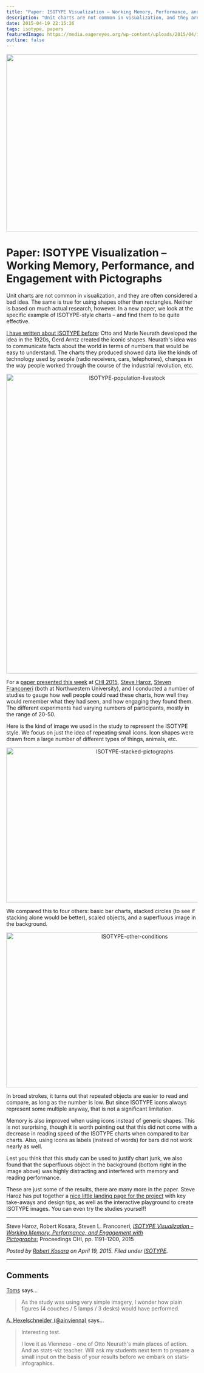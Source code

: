 ```yaml
---
title: "Paper: ISOTYPE Visualization – Working Memory, Performance, and Engagement with Pictographs"
description: "Unit charts are not common in visualization, and they are often considered a bad idea. The same is true for using shapes other than rectangles. Neither is based on much actual research, however. In a new paper, we look at the specific example of ISOTYPE-style charts – and find them to be quite effective."
date: 2015-04-19 22:15:26
tags: isotype, papers
featuredImage: https://media.eagereyes.org/wp-content/uploads/2015/04/isotype-teaser.jpg
outline: false
---
```


<p align="center"><img src="https://media.eagereyes.org/wp-content/uploads/2015/04/isotype-teaser.jpg" alt="" width="825" height="467" /></p>

# Paper: ISOTYPE Visualization – Working Memory, Performance, and Engagement with Pictographs

Unit charts are not common in visualization, and they are often considered a bad idea. The same is true for using shapes other than rectangles. Neither is based on much actual research, however. In a new paper, we look at the specific example of ISOTYPE-style charts – and find them to be quite effective.

<a title="The ISOTYPE" href="/techniques/isotype">I have written about ISOTYPE before</a>: Otto and Marie Neurath developed the idea in the 1920s, Gerd Arntz created the iconic shapes. Neurath's idea was to communicate facts about the world in terms of numbers that would be easy to understand. The charts they produced showed data like the kinds of technology used by people (radio receivers, cars, telephones), changes in the way people worked through the course of the industrial revolution, etc.

<p align="center"><img class="aligncenter size-full wp-image-8771" src="https://media.eagereyes.org/wp-content/uploads/2015/04/ISOTYPE-population-livestock.jpg" alt="ISOTYPE-population-livestock" width="620" height="789" /></p>

For a <a href="/publications/Haroz_CHI_2015.html">paper presented this week</a> at <a href="http://chi2015.acm.org">CHI 2015</a>, <a href="http://steveharoz.com/">Steve Haroz</a>, <a href="http://www.psychology.northwestern.edu/people/faculty/core/profiles/steven-franconeri.html">Steven Franconeri</a> (both at Northwestern University), and I conducted a number of studies to gauge how well people could read these charts, how well they would remember what they had seen, and how engaging they found them. The different experiments had varying numbers of participants, mostly in the range of 20-50.

Here is the kind of image we used in the study to represent the ISOTYPE style. We focus on just the idea of repeating small icons. Icon shapes were drawn from a large number of different types of things, animals, etc.

<p align="center"><img class="aligncenter size-medium wp-image-8766" src="https://media.eagereyes.org/wp-content/uploads/2015/04/ISOTYPE-stacked-pictographs.png" alt="ISOTYPE-stacked-pictographs" width="660" height="408" /></p>

We compared this to four others: basic bar charts, stacked circles (to see if stacking alone would be better), scaled objects, and a superfluous image in the background.

<p align="center"><img class="aligncenter size-medium wp-image-8772" src="https://media.eagereyes.org/wp-content/uploads/2015/04/ISOTYPE-other-conditions.png" alt="ISOTYPE-other-conditions" width="660" height="408" /></p>

In broad strokes, it turns out that repeated objects are easier to read and compare, as long as the number is low. But since ISOTYPE icons always represent some multiple anyway, that is not a significant limitation.

Memory is also improved when using icons instead of generic shapes. This is not surprising, though it is worth pointing out that this did not come with a decrease in reading speed of the ISOTYPE charts when compared to bar charts. Also, using icons as labels (instead of words) for bars did not work nearly as well.

Lest you think that this study can be used to justify chart junk, we also found that the superfluous object in the background (bottom right in the image above) was highly distracting and interfered with memory and reading performance.

These are just some of the results, there are many more in the paper. Steve Haroz has put together a <a href="http://steveharoz.com/research/isotype/">nice little landing page for the project</a> with key take-aways and design tips, as well as the interactive playground to create ISOTYPE images. You can even try the studies yourself!

<hr />

Steve Haroz, Robert Kosara, Steven L. Franconeri, <a href="/publications/Haroz-CHI-2015"><em>ISOTYPE Visualization – Working Memory, Performance, and Engagement with Pictographs</em></a>; Proceedings CHI, pp. 1191–1200, 2015


_Posted by <a href="/about">Robert Kosara</a> on April 19, 2015. Filed under [ISOTYPE](/tag/isotype)._


<aside class="comments">

---
## Comments

<a href="http://projecthamster.wordpress.com/" rel="nofollow noopener" target="_blank">Toms</a> says…
>	As the study was using very simple imagery, I wonder how plain figures (4 couches / 5 lamps / 3 desks) would have performed.

<a href="http://twitter.com/ainvienna" rel="nofollow noopener" target="_blank">A. Hexelschneider (@ainvienna)</a> says…
>	Interesting test. 
>	
>	I love it as Viennese - one of Otto Neurath's main places of action.
>	And as stats-viz teacher. Will ask my students next term to prepare a small input on the basis of your results before we embark on stats-infographics.

</aside>


